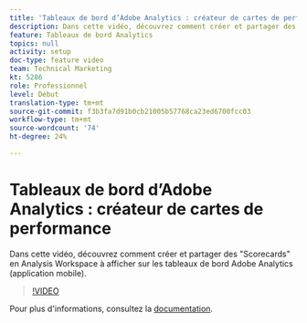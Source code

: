 ```yaml
---
title: 'Tableaux de bord d’Adobe Analytics : créateur de cartes de performance'
description: Dans cette vidéo, découvrez comment créer et partager des "Scorecards" en Analysis Workspace à afficher sur les tableaux de bord Adobe Analytics (application mobile).
feature: Tableaux de bord Analytics
topics: null
activity: setup
doc-type: feature video
team: Technical Marketing
kt: 5286
role: Professionnel
level: Début
translation-type: tm+mt
source-git-commit: f3b3fa7d91b0cb21005b57768ca23ed6700fcc03
workflow-type: tm+mt
source-wordcount: '74'
ht-degree: 24%

---
```



# Tableaux de bord d’Adobe Analytics : créateur de cartes de performance

Dans cette vidéo, découvrez comment créer et partager des &quot;Scorecards&quot; en Analysis Workspace à afficher sur les tableaux de bord Adobe Analytics (application mobile).

>[!VIDEO](https://video.tv.adobe.com/v/34544/?quality=12)

Pour plus d&#39;informations, consultez la [documentation](https://docs.adobe.com/help/fr-FR/analytics/analyze/mobapp/home.html).
